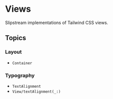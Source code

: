 # Views

Slipstream implementations of Tailwind CSS views.

## Topics

### Layout

- ``Container``

### Typography

- ``TextAlignment``
- ``View/textAlignment(_:)``
